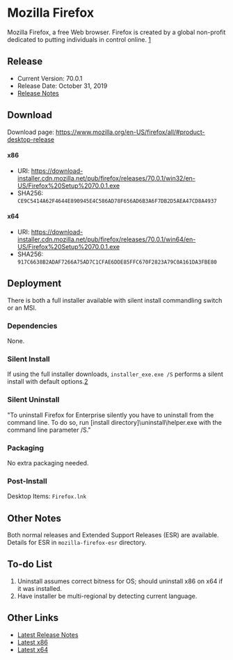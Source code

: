 # Mozilla Firefox

Mozilla Firefox, a free Web browser. Firefox is created by a global non-profit dedicated to putting individuals in control online. [1]

[1]: https://www.mozilla.org/en-US/firefox/new/

## Release

- Current Version: 70.0.1
- Release Date: October 31, 2019
- [Release Notes](https://www.mozilla.org/en-US/firefox/70.0.1/releasenotes/)

## Download

Download page: <https://www.mozilla.org/en-US/firefox/all/#product-desktop-release>

#### x86
- URI: <https://download-installer.cdn.mozilla.net/pub/firefox/releases/70.0.1/win32/en-US/Firefox%20Setup%2070.0.1.exe>
- SHA256: `CE9C5414A62F4644E890945E4C586AD78F656AD6B3A6F7DB2D5AEA47CD8A4937`

#### x64
- URI: <https://download-installer.cdn.mozilla.net/pub/firefox/releases/70.0.1/win64/en-US/Firefox%20Setup%2070.0.1.exe>
- SHA256: `917C6638B2ADAF7266A75AD7C1CFAE6DDE85FFC670F2823A79C0A161DA3FBE80`

## Deployment

There is both a full installer available with silent install commandling switch or an MSI.

### Dependencies

None.

### Silent Install

If using the full installer downloads, `installer_exe.exe /S` performs a silent install with default options.[2]

[2]: https://firefox-source-docs.mozilla.org/browser/installer/windows/installer/FullConfig.html

### Silent Uninstall

"To uninstall Firefox for Enterprise silently you have to uninstall from the command line. To do so, run [install directory]\uninstall\helper.exe with the command line parameter /S."

[3]: https://support.mozilla.org/en-US/kb/silently-install-uninstall-firefox-enterprise

### Packaging

No extra packaging needed.

### Post-Install

Desktop Items: `Firefox.lnk`

## Other Notes

Both normal releases and Extended Support Releases (ESR) are available. Details for ESR in `mozilla-firefox-esr` directory.

## To-do List

1. Uninstall assumes correct bitness for OS; should uninstall x86 on x64 if it was installed.
2. Have installer be multi-regional by detecting current language.

## Other Links

- [Latest Release Notes](https://www.mozilla.org/en-US/firefox/notes/)
- [Latest x86](https://download.mozilla.org/?product=firefox-latest-ssl&os=win&lang=en-US)
- [Latest x64](https://download.mozilla.org/?product=firefox-latest-ssl&os=win64&lang=en-US)